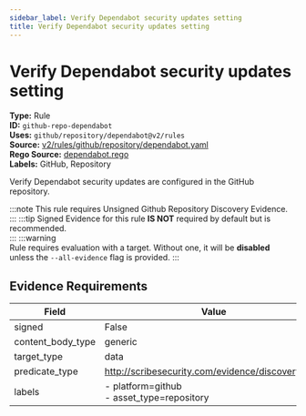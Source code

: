 ```yaml
---
sidebar_label: Verify Dependabot security updates setting
title: Verify Dependabot security updates setting
---  
```

# Verify Dependabot security updates setting  
**Type:** Rule  
**ID:** `github-repo-dependabot`  
**Uses:** `github/repository/dependabot@v2/rules`  
**Source:** [v2/rules/github/repository/dependabot.yaml](https://github.com/scribe-public/sample-policies/blob/main/v2/rules/github/repository/dependabot.yaml)  
**Rego Source:** [dependabot.rego](https://github.com/scribe-public/sample-policies/blob/main/v2/rules/github/repository/dependabot.rego)  
**Labels:** GitHub, Repository  

Verify Dependabot security updates are configured in the GitHub repository.

:::note 
This rule requires Unsigned Github Repository Discovery Evidence.  
::: 
:::tip 
Signed Evidence for this rule **IS NOT** required by default but is recommended.  
::: 
:::warning  
Rule requires evaluation with a target. Without one, it will be **disabled** unless the `--all-evidence` flag is provided.
::: 

## Evidence Requirements  
| Field | Value |
|-------|-------|
| signed | False |
| content_body_type | generic |
| target_type | data |
| predicate_type | http://scribesecurity.com/evidence/discovery/v0.1 |
| labels | - platform=github<br/>- asset_type=repository |

